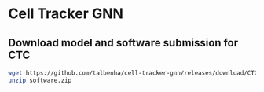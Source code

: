 # Cell Tracker GNN

## Download model and software submission for CTC
```bash
wget https://github.com/talbenha/cell-tracker-gnn/releases/download/CTC/software.zip
unzip software.zip
```